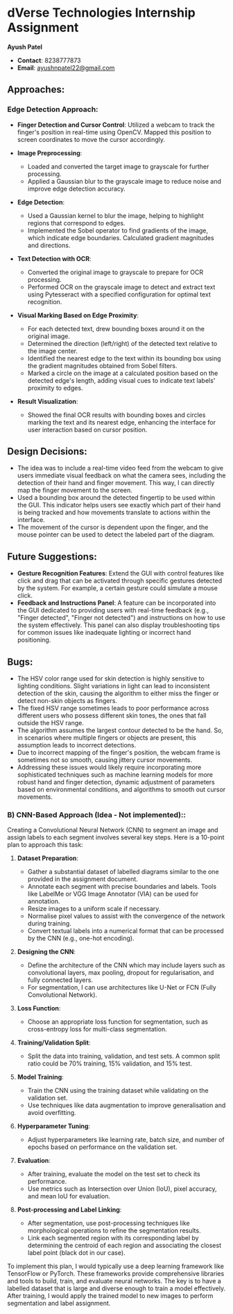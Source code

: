 # dVerse Technologies Internship Assignment

**Ayush Patel**

- **Contact**: 8238777873
- **Email**: ayushnpatel22@gmail.com

## Approaches:

### Edge Detection Approach:

- **Finger Detection and Cursor Control**: Utilized a webcam to track the finger's position in real-time using OpenCV. Mapped this position to screen coordinates to move the cursor accordingly.

- **Image Preprocessing**:
  - Loaded and converted the target image to grayscale for further processing.
  - Applied a Gaussian blur to the grayscale image to reduce noise and improve edge detection accuracy.

- **Edge Detection**:
  - Used a Gaussian kernel to blur the image, helping to highlight regions that correspond to edges.
  - Implemented the Sobel operator to find gradients of the image, which indicate edge boundaries. Calculated gradient magnitudes and directions.

- **Text Detection with OCR**:
  - Converted the original image to grayscale to prepare for OCR processing.
  - Performed OCR on the grayscale image to detect and extract text using Pytesseract with a specified configuration for optimal text recognition.

- **Visual Marking Based on Edge Proximity**:
  - For each detected text, drew bounding boxes around it on the original image.
  - Determined the direction (left/right) of the detected text relative to the image center.
  - Identified the nearest edge to the text within its bounding box using the gradient magnitudes obtained from Sobel filters.
  - Marked a circle on the image at a calculated position based on the detected edge's length, adding visual cues to indicate text labels' proximity to edges.

- **Result Visualization**:
  - Showed the final OCR results with bounding boxes and circles marking the text and its nearest edge, enhancing the interface for user interaction based on cursor position.

## Design Decisions:

- The idea was to include a real-time video feed from the webcam to give users immediate visual feedback on what the camera sees, including the detection of their hand and finger movement. This way, I can directly map the finger movement to the screen.
- Used a bounding box around the detected fingertip to be used within the GUI. This indicator helps users see exactly which part of their hand is being tracked and how movements translate to actions within the interface.
- The movement of the cursor is dependent upon the finger, and the mouse pointer can be used to detect the labeled part of the diagram.

## Future Suggestions:

- **Gesture Recognition Features**: Extend the GUI with control features like click and drag that can be activated through specific gestures detected by the system. For example, a certain gesture could simulate a mouse click.
- **Feedback and Instructions Panel**: A feature can be incorporated into the GUI dedicated to providing users with real-time feedback (e.g., "Finger detected", "Finger not detected") and instructions on how to use the system effectively. This panel can also display troubleshooting tips for common issues like inadequate lighting or incorrect hand positioning.

## Bugs:

- The HSV color range used for skin detection is highly sensitive to lighting conditions. Slight variations in light can lead to inconsistent detection of the skin, causing the algorithm to either miss the finger or detect non-skin objects as fingers.
- The fixed HSV range sometimes leads to poor performance across different users who possess different skin tones, the ones that fall outside the HSV range.
- The algorithm assumes the largest contour detected to be the hand. So, in scenarios where multiple fingers or objects are present, this assumption leads to incorrect detections.
- Due to incorrect mapping of the finger's position, the webcam frame is sometimes not so smooth, causing jittery cursor movements.
- Addressing these issues would likely require incorporating more sophisticated techniques such as machine learning models for more robust hand and finger detection, dynamic adjustment of parameters based on environmental conditions, and algorithms to smooth out cursor movements.

### B) CNN-Based Approach (Idea - Not implemented)::
Creating a Convolutional Neural Network (CNN) to segment an image and assign labels to each segment involves several key steps. Here is a 10-point plan to approach this task:

1. **Dataset Preparation**:
   - Gather a substantial dataset of labelled diagrams similar to the one provided in the assignment document.
   - Annotate each segment with precise boundaries and labels. Tools like LabelMe or VGG Image Annotator (VIA) can be used for annotation.
   - Resize images to a uniform scale if necessary.
   - Normalise pixel values to assist with the convergence of the network during training.
   - Convert textual labels into a numerical format that can be processed by the CNN (e.g., one-hot encoding).



2. **Designing the CNN**:
   - Define the architecture of the CNN which may include layers such as convolutional layers, max pooling, dropout for regularisation, and fully connected layers.
   - For segmentation, I can use architectures like U-Net or FCN (Fully Convolutional Network).

3. **Loss Function**:
   - Choose an appropriate loss function for segmentation, such as cross-entropy loss for multi-class segmentation.

4. **Training/Validation Split**:
   - Split the data into training, validation, and test sets. A common split ratio could be 70% training, 15% validation, and 15% test.

5. **Model Training**:
   - Train the CNN using the training dataset while validating on the validation set.
   - Use techniques like data augmentation to improve generalisation and avoid overfitting.

6. **Hyperparameter Tuning**:
   - Adjust hyperparameters like learning rate, batch size, and number of epochs based on performance on the validation set.

7. **Evaluation**:
   - After training, evaluate the model on the test set to check its performance.
   - Use metrics such as Intersection over Union (IoU), pixel accuracy, and mean IoU for evaluation.

8. **Post-processing and Label Linking**:
    - After segmentation, use post-processing techniques like morphological operations to refine the segmentation results.
    - Link each segmented region with its corresponding label by determining the centroid of each region and associating the closest label point (black dot in our case).

To implement this plan, I would typically use a deep learning framework like TensorFlow or PyTorch. These frameworks provide comprehensive libraries and tools to build, train, and evaluate neural networks. The key is to have a labelled dataset that is large and diverse enough to train a model effectively. After training, I would apply the trained model to new images to perform segmentation and label assignment.

